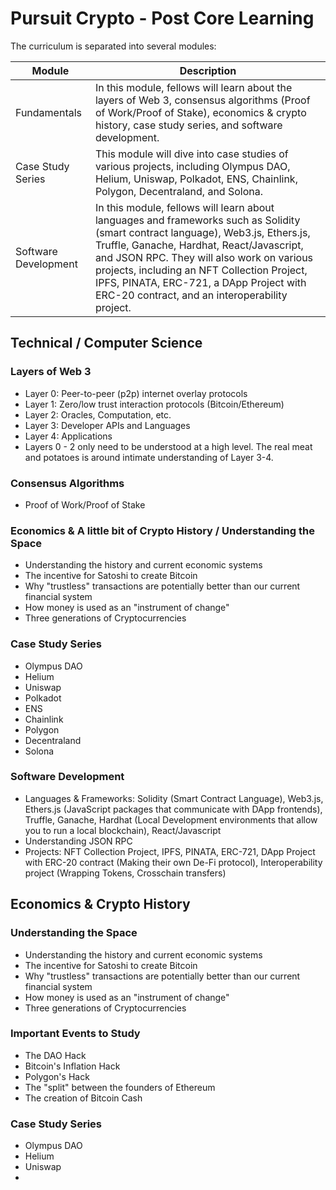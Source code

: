 # Pursuit Crypto - Post Core Learning

The curriculum is separated into several modules:

| Module | Description |
| --- | --- |
| Fundamentals | In this module, fellows will learn about the layers of Web 3, consensus algorithms (Proof of Work/Proof of Stake), economics & crypto history, case study series, and software development. |
| Case Study Series | This module will dive into case studies of various projects, including Olympus DAO, Helium, Uniswap, Polkadot, ENS, Chainlink, Polygon, Decentraland, and Solona. |
| Software Development | In this module, fellows will learn about languages and frameworks such as Solidity (smart contract language), Web3.js, Ethers.js, Truffle, Ganache, Hardhat, React/Javascript, and JSON RPC. They will also work on various projects, including an NFT Collection Project, IPFS, PINATA, ERC-721, a DApp Project with ERC-20 contract, and an interoperability project. |

## Technical / Computer Science

### Layers of Web 3
- Layer 0: Peer-to-peer (p2p) internet overlay protocols 
- Layer 1: Zero/low trust interaction protocols (Bitcoin/Ethereum) 
- Layer 2: Oracles, Computation, etc. 
- Layer 3: Developer APIs and Languages 
- Layer 4: Applications 
- Layers 0 - 2 only need to be understood at a high level. The real meat and potatoes is around intimate understanding of Layer 3-4.

### Consensus Algorithms
- Proof of Work/Proof of Stake

### Economics & A little bit of Crypto History / Understanding the Space
- Understanding the history and current economic systems
- The incentive for Satoshi to create Bitcoin
- Why "trustless" transactions are potentially better than our current financial system
- How money is used as an "instrument of change"
- Three generations of Cryptocurrencies

### Case Study Series
- Olympus DAO 
- Helium 
- Uniswap 
- Polkadot 
- ENS 
- Chainlink
- Polygon
- Decentraland 
- Solona

### Software Development
- Languages & Frameworks: Solidity (Smart Contract Language), Web3.js, Ethers.js (JavaScript packages that communicate with DApp frontends), Truffle, Ganache, Hardhat (Local Development environments that allow you to run a local blockchain), React/Javascript 
- Understanding JSON RPC
- Projects: NFT Collection Project, IPFS, PINATA, ERC-721, DApp Project with ERC-20 contract (Making their own De-Fi protocol), Interoperability project (Wrapping Tokens, Crosschain transfers)  

## Economics & Crypto History

### Understanding the Space
- Understanding the history and current economic systems
- The incentive for Satoshi to create Bitcoin
- Why "trustless" transactions are potentially better than our current financial system
- How money is used as an "instrument of change"
- Three generations of Cryptocurrencies

### Important Events to Study
- The DAO Hack
- Bitcoin's Inflation Hack
- Polygon's Hack
- The "split" between the founders of Ethereum
- The creation of Bitcoin Cash

### Case Study Series
- Olympus DAO 
- Helium 
- Uniswap 
-
